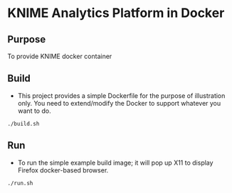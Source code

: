 # KNIME Analytics Platform in Docker

## Purpose
To provide KNIME docker container 

## Build
- This project provides a simple Dockerfile for the purpose of illustration only. You need to extend/modify the Docker to
support whatever you want to do.
```
./build.sh
```
## Run
- To run the simple example build image; it will pop up X11 to display Firefox docker-based browser.
```
./run.sh
```

